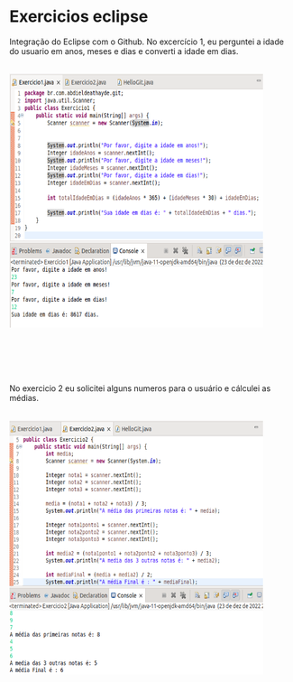 # Exercicios eclipse
Integração do Eclipse com o Github. No excercício 1, eu perguntei a idade do usuario em anos, meses e dias e converti a idade em dias.

<br>

<img src="https://github.com/abdieldeathayde/eclipse/blob/main/imagens/Captura%20de%20tela%20de%202022-12-23%2021-20-14.png" alt="Imagem do codigo em Java" height="450" width="450">

<br><br><br><br>

No exercicio 2 eu solicitei alguns numeros para o usuário e cálculei as médias.

<br>

<img src="https://github.com/abdieldeathayde/eclipse/blob/main/imagens/Captura%20de%20tela%20de%202022-12-23%2021-36-14.png" alt="Imagem do codigo 2 em Java" height="450" width="450">
